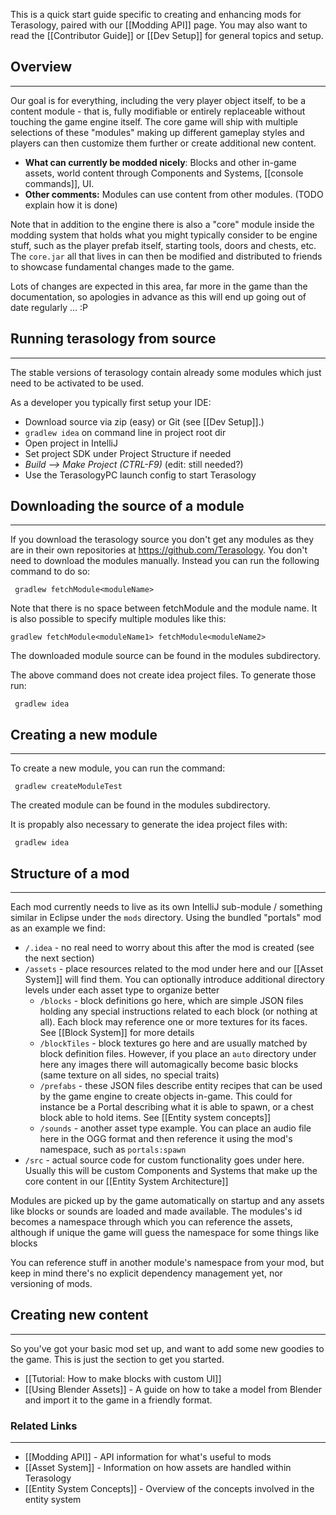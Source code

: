 This is a quick start guide specific to creating and enhancing mods for Terasology, paired with our [[Modding API]] page. You may also want to read the [[Contributor Guide]] or [[Dev Setup]] for general topics and setup.


## Overview
------------------------------------------------

Our goal is for everything, including the very player object itself, to be a content module - that is, fully modifiable or entirely replaceable without touching the game engine itself. The core game will ship with multiple selections of these "modules" making up different gameplay styles and players can then customize them further or create additional new content.

   * **What can currently be modded nicely**: Blocks and other in-game assets, world content through Components and Systems, [[console commands]], UI.
   * **Other comments:** Modules can use content from other modules. (TODO explain how it is done)

Note that in addition to the engine there is also a "core" module inside the modding system that holds what you might typically consider to be engine stuff, such as the player prefab itself, starting tools, doors and chests, etc. The `core.jar` all that lives in can then be modified and distributed to friends to showcase fundamental changes made to the game.

Lots of changes are expected in this area, far more in the game than the documentation, so apologies in advance as this will end up going out of date regularly ... :P

## Running terasology from source
---------------------------------------
The stable versions of terasology contain already some modules which just need to be activated to be used.

As a developer you typically first setup your IDE:

   * Download source via zip (easy) or Git (see [[Dev Setup]].)
   * `gradlew idea` on command line in project root dir
   * Open project in IntelliJ
   * Set project SDK under Project Structure if needed
   * _Build --> Make Project (CTRL-F9)_ (edit: still needed?)
   * Use the TerasologyPC launch config to start Terasology

## Downloading the source of a module
---------------------------------------

If you download the terasology source you don't get any modules as they are in their own repositories at https://github.com/Terasology. You don't need to download the modules manually. Instead you can run the following command to do so:

` gradlew fetchModule<moduleName>`

Note that there is no space between fetchModule and the module name. It is also possible to specify multiple modules like this:

`gradlew fetchModule<moduleName1> fetchModule<moduleName2>`

The downloaded module source can be found in the modules subdirectory.

The above command does not create idea project files. To generate those run:

` gradlew idea`


## Creating a new module
---------------------------------------

To create a new module, you can run the command: 

` gradlew createModuleTest`

The created module can be found in the modules subdirectory.

It is propably also necessary to generate the idea project files with:

` gradlew idea`

## Structure of a mod
---------------------------------------

Each mod currently needs to live as its own IntelliJ sub-module / something similar in Eclipse under the `mods` directory. Using the bundled "portals" mod as an example we find:

   * `/.idea` - no real need to worry about this after the mod is created (see the next section)
   * `/assets` - place resources related to the mod under here and our [[Asset System]] will find them. You can optionally introduce additional directory levels under each asset type to organize better
      * `/blocks` - block definitions go here, which are simple JSON files holding any special instructions related to each block (or nothing at all). Each block may reference one or more textures for its faces. See [[Block System]] for more details
      * `/blockTiles` - block textures go here and are usually matched by block definition files. However, if you place an `auto` directory under here any images there will automagically become basic blocks (same texture on all sides, no special traits)
      * `/prefabs` - these JSON files describe entity recipes that can be used by the game engine to create objects in-game. This could for instance be a Portal describing what it is able to spawn, or a chest block able to hold items. See [[Entity system concepts]]
      * `/sounds` - another asset type example. You can place an audio file here in the OGG format and then reference it using the mod's namespace, such as `portals:spawn`
   * `/src` - actual source code for custom functionality goes under here. Usually this will be custom Components and Systems that make up the core content in our [[Entity System Architecture]]

Modules are picked up by the game automatically on startup and any assets like blocks or sounds are loaded and made available. The modules's id becomes a namespace through which you can reference the assets, although if unique the game will guess the namespace for some things like blocks

You can reference stuff in another module's namespace from your mod, but keep in mind there's no explicit dependency management yet, nor versioning of mods.

## Creating new content
--------------------------------------------------

So you've got your basic mod set up, and want to add some new goodies to the game.  This is just the section to get you started.

* [[Tutorial: How to make blocks with custom UI]]
* [[Using Blender Assets]] - A guide on how to take a model from Blender and import it to the game in a friendly format.

### Related Links
--------------------------------------------------

   * [[Modding API]] - API information for what's useful to mods
   * [[Asset System]] - Information on how assets are handled within Terasology
   * [[Entity System Concepts]] - Overview of the concepts involved in the entity system